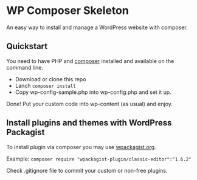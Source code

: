 # WP Composer Skeleton

An easy way to install and manage a WordPress website with composer.

## Quickstart

You need to have PHP and [composer](https://getcomposer.org/) installed and available on the command line.

- Download or clone this repo
- Lanch `composer install`
- Copy wp-config-sample.php into wp-config.php and set it up.

Done!
Put your custom code into wp-content (as usual) and enjoy.

## Install plugins and themes with WordPress Packagist

To install plugin via composer you may use [wpackagist.org](https://wpackagist.org/).

Example:
`composer require "wpackagist-plugin/classic-editor":"1.6.2"`

Check .gitignore file to commit your custom or non-free plugins.

